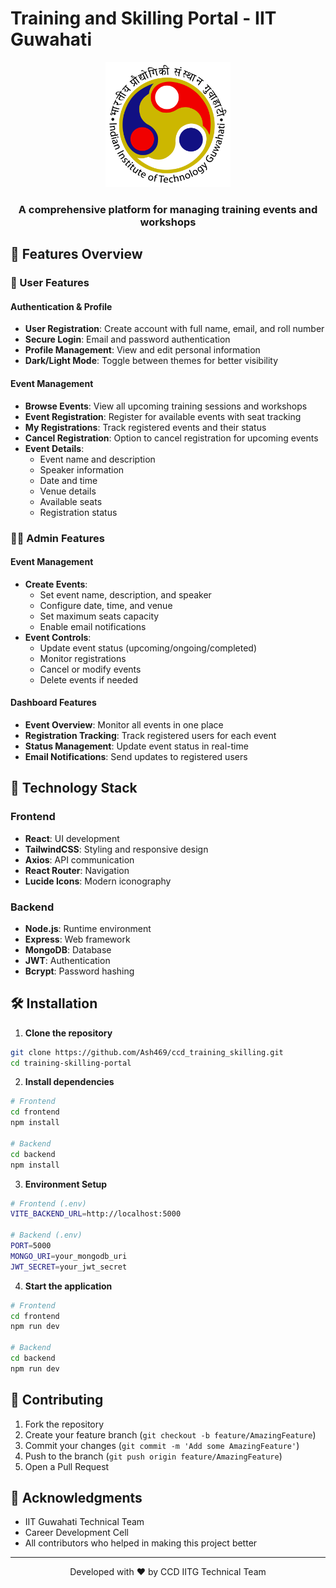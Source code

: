 # Training and Skilling Portal - IIT Guwahati

<div align="center">
  <img src="frontend/public/logo.png" alt="IIT Guwahati Logo" width="200"/>
  <h3>A comprehensive platform for managing training events and workshops</h3>
</div>

## 🌟 Features Overview

### 👤 User Features

#### Authentication & Profile
- **User Registration**: Create account with full name, email, and roll number
- **Secure Login**: Email and password authentication
- **Profile Management**: View and edit personal information
- **Dark/Light Mode**: Toggle between themes for better visibility

#### Event Management
- **Browse Events**: View all upcoming training sessions and workshops
- **Event Registration**: Register for available events with seat tracking
- **My Registrations**: Track registered events and their status
- **Cancel Registration**: Option to cancel registration for upcoming events
- **Event Details**: 
  - Event name and description
  - Speaker information
  - Date and time
  - Venue details
  - Available seats
  - Registration status

### 👨‍💼 Admin Features

#### Event Management
- **Create Events**: 
  - Set event name, description, and speaker
  - Configure date, time, and venue
  - Set maximum seats capacity
  - Enable email notifications
- **Event Controls**:
  - Update event status (upcoming/ongoing/completed)
  - Monitor registrations
  - Cancel or modify events
  - Delete events if needed

#### Dashboard Features
- **Event Overview**: Monitor all events in one place
- **Registration Tracking**: Track registered users for each event
- **Status Management**: Update event status in real-time
- **Email Notifications**: Send updates to registered users

## 🚀 Technology Stack

### Frontend
- **React**: UI development
- **TailwindCSS**: Styling and responsive design
- **Axios**: API communication
- **React Router**: Navigation
- **Lucide Icons**: Modern iconography

### Backend
- **Node.js**: Runtime environment
- **Express**: Web framework
- **MongoDB**: Database
- **JWT**: Authentication
- **Bcrypt**: Password hashing

## 🛠️ Installation

1. **Clone the repository**
```bash
git clone https://github.com/Ash469/ccd_training_skilling.git
cd training-skilling-portal
```

2. **Install dependencies**
```bash
# Frontend
cd frontend
npm install

# Backend
cd backend
npm install
```

3. **Environment Setup**
```bash
# Frontend (.env)
VITE_BACKEND_URL=http://localhost:5000

# Backend (.env)
PORT=5000
MONGO_URI=your_mongodb_uri
JWT_SECRET=your_jwt_secret
```

4. **Start the application**
```bash
# Frontend
cd frontend
npm run dev

# Backend
cd backend
npm run dev
```


## 👥 Contributing

1. Fork the repository
2. Create your feature branch (`git checkout -b feature/AmazingFeature`)
3. Commit your changes (`git commit -m 'Add some AmazingFeature'`)
4. Push to the branch (`git push origin feature/AmazingFeature`)
5. Open a Pull Request


## 🙏 Acknowledgments

- IIT Guwahati Technical Team
- Career Development Cell
- All contributors who helped in making this project better

---

<div align="center">
  <p>Developed with ❤️ by CCD IITG Technical Team</p>
</div>